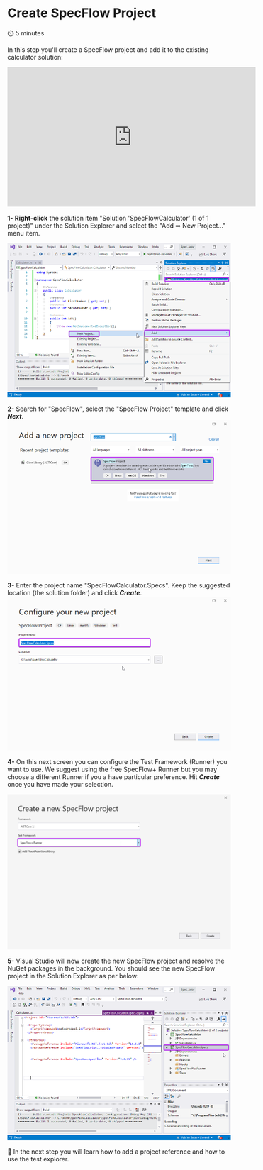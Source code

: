 Create SpecFlow Project
=======================

⏲️ 5 minutes

In this step you'll create a SpecFlow project and add it to the existing calculator solution:

<iframe width="560" height="315" src="https://www.youtube.com/embed/EbrZ3XDbkk8" frameborder="0" allow="accelerometer; autoplay; clipboard-write; encrypted-media; gyroscope; picture-in-picture" allowfullscreen></iframe>


**1-** **Right-click** the solution item "Solution 'SpecFlowCalculator' (1 of 1 project)" under the Solution Explorer and select the "Add ➡ New Project..." menu item.  

![Add new project menu](../_static/step3/add_new_project_menuv2.png)

**2-** Search for "SpecFlow", select the "SpecFlow Project" template and click ***Next***.  
![Add new SpecFlow project](../_static/step3/add_new_project_specflowv2.png)  

**3-** Enter the project name "SpecFlowCalculator.Specs". Keep the suggested location (the solution folder) and click ***Create***.  
![Configure SpecFlow Project](../_static/step3/configure_specflow_projectv2.png)  

**4-** On this next screen you can configure the Test Framework (Runner) you want to use. We suggest using the free SpecFlow+ Runner but you may choose a different Runner if you a have particular preference. Hit ***Create*** once you have made your selection. 

![Configure SpecFlow Project Settings](../_static/step3/configure_specflow_project_settingsv2.png)  

**5-** Visual Studio will now create the new SpecFlow project and resolve the NuGet packages in the background.
You should see the new SpecFlow project in the Solution Explorer as per below:  

![SpecFlow Project Created](../_static/step3/solution_explorer_with_specsv2.png)

📄 In the next step you will learn how to add a project reference and how to use the test explorer.